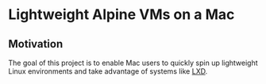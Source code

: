 # Lightweight Alpine VMs on a Mac

## Motivation
The goal of this project is to enable Mac users to quickly spin up lightweight Linux environments and take advantage of systems like [LXD](https://linuxcontainers.org/lxd/introduction/). 